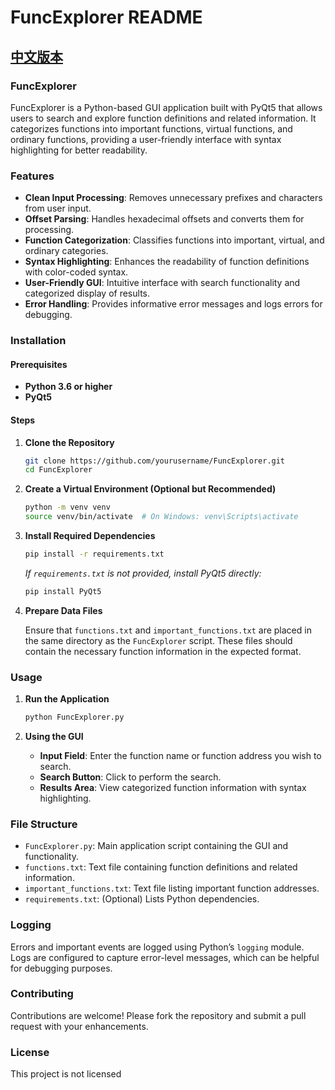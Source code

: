 # FuncExplorer README

## [中文版本](README_zh-cn.md)

### **FuncExplorer**

FuncExplorer is a Python-based GUI application built with PyQt5 that allows users to search and explore function definitions and related information. It categorizes functions into important functions, virtual functions, and ordinary functions, providing a user-friendly interface with syntax highlighting for better readability.

### **Features**

- **Clean Input Processing**: Removes unnecessary prefixes and characters from user input.
- **Offset Parsing**: Handles hexadecimal offsets and converts them for processing.
- **Function Categorization**: Classifies functions into important, virtual, and ordinary categories.
- **Syntax Highlighting**: Enhances the readability of function definitions with color-coded syntax.
- **User-Friendly GUI**: Intuitive interface with search functionality and categorized display of results.
- **Error Handling**: Provides informative error messages and logs errors for debugging.

### **Installation**

#### **Prerequisites**

- **Python 3.6 or higher**
- **PyQt5**

#### **Steps**

1. **Clone the Repository**

   ```bash
   git clone https://github.com/yourusername/FuncExplorer.git
   cd FuncExplorer
   ```

2. **Create a Virtual Environment (Optional but Recommended)**

   ```bash
   python -m venv venv
   source venv/bin/activate  # On Windows: venv\Scripts\activate
   ```

3. **Install Required Dependencies**

   ```bash
   pip install -r requirements.txt
   ```

   *If `requirements.txt` is not provided, install PyQt5 directly:*

   ```bash
   pip install PyQt5
   ```

4. **Prepare Data Files**

   Ensure that `functions.txt` and `important_functions.txt` are placed in the same directory as the `FuncExplorer` script. These files should contain the necessary function information in the expected format.

### **Usage**

1. **Run the Application**

   ```bash
   python FuncExplorer.py
   ```

2. **Using the GUI**

   - **Input Field**: Enter the function name or function address you wish to search.
   - **Search Button**: Click to perform the search.
   - **Results Area**: View categorized function information with syntax highlighting.

### **File Structure**

- `FuncExplorer.py`: Main application script containing the GUI and functionality.
- `functions.txt`: Text file containing function definitions and related information.
- `important_functions.txt`: Text file listing important function addresses.
- `requirements.txt`: (Optional) Lists Python dependencies.

### **Logging**

Errors and important events are logged using Python’s `logging` module. Logs are configured to capture error-level messages, which can be helpful for debugging purposes.

### **Contributing**

Contributions are welcome! Please fork the repository and submit a pull request with your enhancements.

### **License**

This project is not licensed